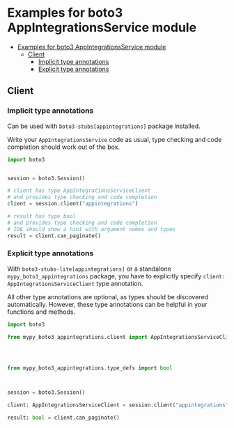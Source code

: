 <a id="examples-for-boto3-appintegrationsservice-module"></a>

# Examples for boto3 AppIntegrationsService module

- [Examples for boto3 AppIntegrationsService module](#examples-for-boto3-appintegrationsservice-module)
  - [Client](#client)
    - [Implicit type annotations](#implicit-type-annotations)
    - [Explicit type annotations](#explicit-type-annotations)

<a id="client"></a>

## Client

<a id="implicit-type-annotations"></a>

### Implicit type annotations

Can be used with `boto3-stubs[appintegrations]` package installed.

Write your `AppIntegrationsService` code as usual, type checking and code
completion should work out of the box.

```python
import boto3


session = boto3.Session()

# client has type AppIntegrationsServiceClient
# and provides type checking and code completion
client = session.client("appintegrations")

# result has type bool
# and provides type checking and code completion
# IDE should show a hint with argument names and types
result = client.can_paginate()
```

<a id="explicit-type-annotations"></a>

### Explicit type annotations

With `boto3-stubs-lite[appintegrations]` or a standalone
`mypy_boto3_appintegrations` package, you have to explicitly specify
`client: AppIntegrationsServiceClient` type annotation.

All other type annotations are optional, as types should be discovered
automatically. However, these type annotations can be helpful in your functions
and methods.

```python
import boto3

from mypy_boto3_appintegrations.client import AppIntegrationsServiceClient




from mypy_boto3_appintegrations.type_defs import bool



session = boto3.Session()

client: AppIntegrationsServiceClient = session.client("appintegrations")

result: bool = client.can_paginate()
```
